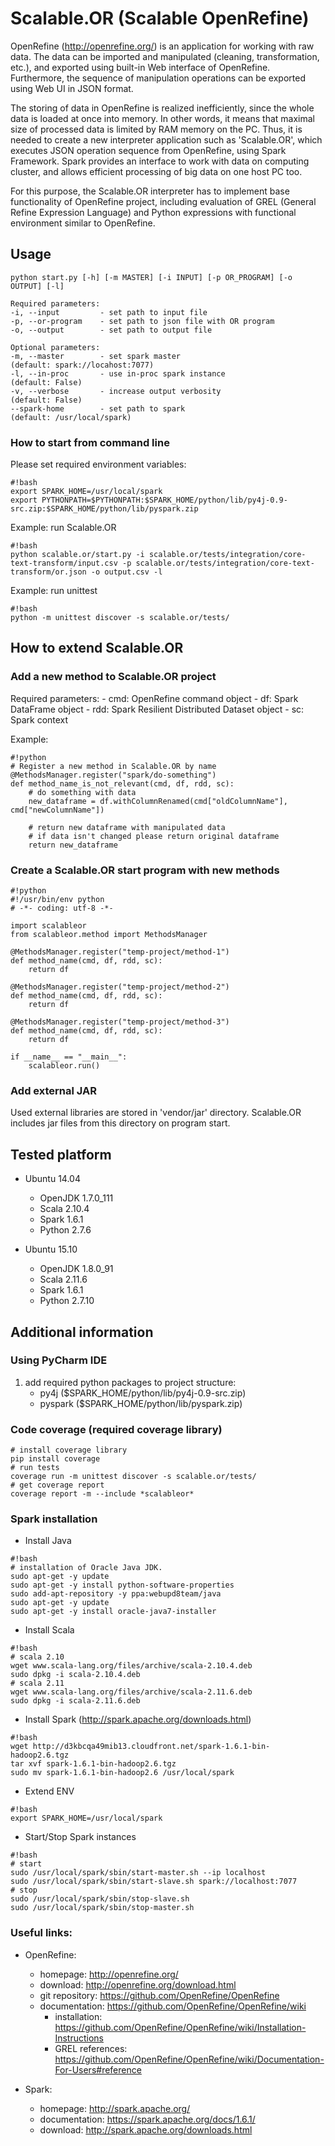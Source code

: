 # Scalable.OR (Scalable OpenRefine)

OpenRefine (http://openrefine.org/) is an application for working with raw data. The data can be imported and manipulated (cleaning, transformation, etc.), and exported using built-in Web interface of OpenRefine. Furthermore, the sequence of manipulation operations can be exported using Web UI in JSON format.

The storing of data in OpenRefine is realized inefficiently, since the whole data is loaded at once into memory. In other words, it means that maximal size of processed data is limited by RAM memory on the PC. Thus, it is needed to create a new interpreter application such as 'Scalable.OR', which executes JSON operation sequence from OpenRefine, using Spark Framework. Spark provides an interface to work with data on computing cluster, and allows efficient processing of big data on one host PC too. 

For this purpose, the Scalable.OR interpreter has to implement base functionality of OpenRefine project, including evaluation of GREL (General Refine Expression Language) and Python expressions with functional environment similar to OpenRefine.

## Usage
```
python start.py [-h] [-m MASTER] [-i INPUT] [-p OR_PROGRAM] [-o OUTPUT] [-l]

Required parameters:
-i, --input         - set path to input file
-p, --or-program    - set path to json file with OR program
-o, --output        - set path to output file

Optional parameters:
-m, --master        - set spark master                          (default: spark://locahost:7077)
-l, --in-proc       - use in-proc spark instance                (default: False)
-v, --verbose       - increase output verbosity                 (default: False)
--spark-home        - set path to spark                         (default: /usr/local/spark)
```

### How to start from command line

Please set required environment variables:
```
#!bash
export SPARK_HOME=/usr/local/spark
export PYTHONPATH=$PYTHONPATH:$SPARK_HOME/python/lib/py4j-0.9-src.zip:$SPARK_HOME/python/lib/pyspark.zip
```

Example: run Scalable.OR
```
#!bash
python scalable.or/start.py -i scalable.or/tests/integration/core-text-transform/input.csv -p scalable.or/tests/integration/core-text-transform/or.json -o output.csv -l
```

Example: run unittest
```
#!bash
python -m unittest discover -s scalable.or/tests/
```

## How to extend Scalable.OR

### Add a new method to Scalable.OR project

Required parameters:
    - cmd: OpenRefine command object
    - df:  Spark DataFrame object
    - rdd: Spark Resilient Distributed Dataset object
    - sc:  Spark context


Example:
```
#!python
# Register a new method in Scalable.OR by name
@MethodsManager.register("spark/do-something")
def method_name_is_not_relevant(cmd, df, rdd, sc):
    # do something with data
    new_dataframe = df.withColumnRenamed(cmd["oldColumnName"], cmd["newColumnName"])

    # return new dataframe with manipulated data
    # if data isn't changed please return original dataframe
    return new_dataframe
```

### Create a Scalable.OR start program with new methods

```
#!python
#!/usr/bin/env python
# -*- coding: utf-8 -*-

import scalableor
from scalableor.method import MethodsManager

@MethodsManager.register("temp-project/method-1")
def method_name(cmd, df, rdd, sc):
    return df

@MethodsManager.register("temp-project/method-2")
def method_name(cmd, df, rdd, sc):
    return df

@MethodsManager.register("temp-project/method-3")
def method_name(cmd, df, rdd, sc):
    return df

if __name__ == "__main__":
    scalableor.run()

```

### Add external JAR

Used external libraries are stored in 'vendor/jar' directory.
Scalable.OR includes jar files from this directory on program start.


## Tested platform

* Ubuntu 14.04
    - OpenJDK 1.7.0_111
    - Scala 2.10.4
    - Spark 1.6.1
    - Python 2.7.6


* Ubuntu 15.10
    - OpenJDK 1.8.0_91
    - Scala 2.11.6
    - Spark 1.6.1
    - Python 2.7.10

## Additional information

### Using PyCharm IDE

1. add required python packages to project structure:
    - py4j      ($SPARK_HOME/python/lib/py4j-0.9-src.zip)
    - pyspark   ($SPARK_HOME/python/lib/pyspark.zip)

### Code coverage (required coverage library)

```
# install coverage library
pip install coverage
# run tests
coverage run -m unittest discover -s scalable.or/tests/
# get coverage report
coverage report -m --include *scalableor*
```

### Spark installation

* Install Java

```
#!bash
# installation of Oracle Java JDK.
sudo apt-get -y update
sudo apt-get -y install python-software-properties
sudo add-apt-repository -y ppa:webupd8team/java
sudo apt-get -y update
sudo apt-get -y install oracle-java7-installer
```

* Install Scala

```
#!bash
# scala 2.10
wget www.scala-lang.org/files/archive/scala-2.10.4.deb
sudo dpkg -i scala-2.10.4.deb
# scala 2.11
wget www.scala-lang.org/files/archive/scala-2.11.6.deb
sudo dpkg -i scala-2.11.6.deb
```

* Install Spark (http://spark.apache.org/downloads.html)
```
#!bash
wget http://d3kbcqa49mib13.cloudfront.net/spark-1.6.1-bin-hadoop2.6.tgz
tar xvf spark-1.6.1-bin-hadoop2.6.tgz
sudo mv spark-1.6.1-bin-hadoop2.6 /usr/local/spark
```

* Extend ENV
```
#!bash
export SPARK_HOME=/usr/local/spark
```

* Start/Stop Spark instances
```
#!bash
# start
sudo /usr/local/spark/sbin/start-master.sh --ip localhost
sudo /usr/local/spark/sbin/start-slave.sh spark://localhost:7077
# stop
sudo /usr/local/spark/sbin/stop-slave.sh
sudo /usr/local/spark/sbin/stop-master.sh
```

### Useful links:

* OpenRefine:
    - homepage: http://openrefine.org/
    - download: http://openrefine.org/download.html
    - git repository: https://github.com/OpenRefine/OpenRefine
    - documentation: https://github.com/OpenRefine/OpenRefine/wiki
        * installation: https://github.com/OpenRefine/OpenRefine/wiki/Installation-Instructions
        * GREL references: https://github.com/OpenRefine/OpenRefine/wiki/Documentation-For-Users#reference

* Spark:
    - homepage: http://spark.apache.org/
    - documentation: https://spark.apache.org/docs/1.6.1/
    - download: http://spark.apache.org/downloads.html